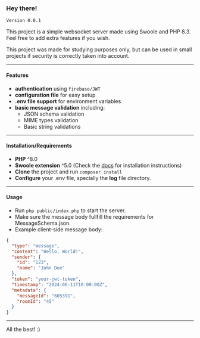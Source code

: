 ### Hey there!

`Version 0.0.1`

This project is a simple websocket server made using Swoole and PHP 8.3.
Feel free to add extra features if you wish.

This project was made for studying purposes only, but can be used in small projects if security is correctly taken into account.

------------


#### Features
- **authentication** using `firebase/JWT`
- **configuration file** for easy setup
- **.env file support** for environment variables
- **basic message validation** including:
  - JSON schema validation
  - MIME types validation
  - Basic string validations

------------


#### Installation/Requirements
- **PHP** ^8.0
- **Swoole extension** ^5.0 (Check the [docs](https://wiki.swoole.com/en/#/environment) for installation instructions)
- **Clone** the project and run `composer install`
- **Configure** your .env file, specially the **log** file directory.
------------


#### Usage
- Run `php public/index.php` to start the server.
- Make sure the message body fullfill the requirements for MessageSchema.json.
- Example client-side message body:
```json
{
  "type": "message",
  "content": "Hello, World!",
  "sender": {
    "id": "123",
    "name": "John Doe"
  },
  "token": "your-jwt-token",
  "timestamp": "2024-06-11T10:00:00Z",
  "metadata": {
    "messageId": "605391",
    "roomId": "45"
  }
}
```

------------



All the best! :)

